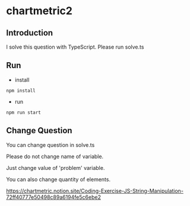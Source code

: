 # chartmetric2

## Introduction
I solve this question with TypeScript. Please run solve.ts


## Run

* install  
```
npm install
```

* run
```
npm run start
```

## Change Question
You can change question in solve.ts

Please do not change name of variable.

Just change value of 'problem' variable.

You can also change quantity of elements.


https://chartmetric.notion.site/Coding-Exercise-JS-String-Manipulation-72ff40777e50498c89a6194fe5c6ebe2